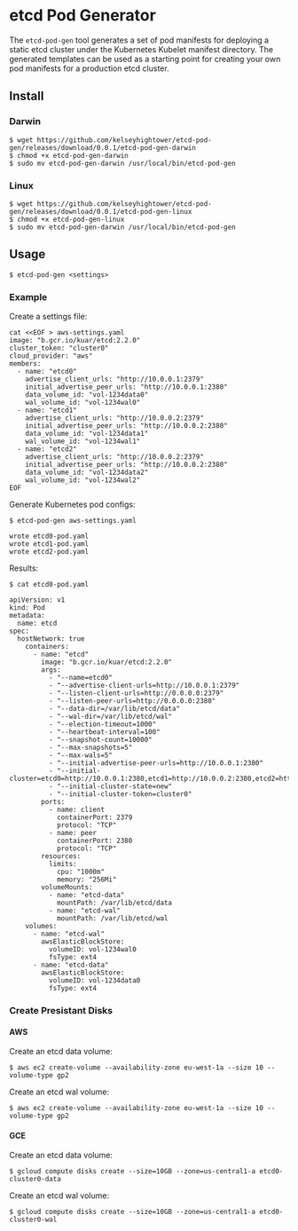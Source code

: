 # etcd Pod Generator

The `etcd-pod-gen` tool generates a set of pod manifests for deploying a static etcd cluster under the Kubernetes Kubelet manifest directory. The generated templates can be used as a starting point for creating your own pod manifests for a production etcd cluster.

## Install

### Darwin

```
$ wget https://github.com/kelseyhightower/etcd-pod-gen/releases/download/0.0.1/etcd-pod-gen-darwin
$ chmod +x etcd-pod-gen-darwin
$ sudo mv etcd-pod-gen-darwin /usr/local/bin/etcd-pod-gen
```

### Linux

```
$ wget https://github.com/kelseyhightower/etcd-pod-gen/releases/download/0.0.1/etcd-pod-gen-linux
$ chmod +x etcd-pod-gen-linux
$ sudo mv etcd-pod-gen-darwin /usr/local/bin/etcd-pod-gen
```

## Usage

```
$ etcd-pod-gen <settings>
```

### Example

Create a settings file:

```
cat <<EOF > aws-settings.yaml
image: "b.gcr.io/kuar/etcd:2.2.0"
cluster_token: "cluster0"
cloud_provider: "aws"
members:
  - name: "etcd0"
    advertise_client_urls: "http://10.0.0.1:2379"
    initial_advertise_peer_urls: "http://10.0.0.1:2380"
    data_volume_id: "vol-1234data0"
    wal_volume_id: "vol-1234wal0"
  - name: "etcd1"
    advertise_client_urls: "http://10.0.0.2:2379"
    initial_advertise_peer_urls: "http://10.0.0.2:2380"
    data_volume_id: "vol-1234data1"
    wal_volume_id: "vol-1234wal1"
  - name: "etcd2"
    advertise_client_urls: "http://10.0.0.2:2379"
    initial_advertise_peer_urls: "http://10.0.0.2:2380"
    data_volume_id: "vol-1234data2"
    wal_volume_id: "vol-1234wal2"
EOF
```

Generate Kubernetes pod configs:

```
$ etcd-pod-gen aws-settings.yaml
```
```
wrote etcd0-pod.yaml
wrote etcd1-pod.yaml
wrote etcd2-pod.yaml
```

Results:

```
$ cat etcd0-pod.yaml
```

```
apiVersion: v1
kind: Pod
metadata: 
  name: etcd
spec: 
  hostNetwork: true
    containers: 
      - name: "etcd"
        image: "b.gcr.io/kuar/etcd:2.2.0"
        args: 
          - "--name=etcd0"
          - "--advertise-client-urls=http://10.0.0.1:2379"
          - "--listen-client-urls=http://0.0.0.0:2379"
          - "--listen-peer-urls=http://0.0.0.0:2380"
          - "--data-dir=/var/lib/etcd/data"
          - "--wal-dir=/var/lib/etcd/wal"
          - "--election-timeout=1000"
          - "--heartbeat-interval=100"
          - "--snapshot-count=10000"
          - "--max-snapshots=5"
          - "--max-wals=5"
          - "--initial-advertise-peer-urls=http://10.0.0.1:2380"
          - "--initial-cluster=etcd0=http://10.0.0.1:2380,etcd1=http://10.0.0.2:2380,etcd2=http://10.0.0.2:2380"
          - "--initial-cluster-state=new"
          - "--initial-cluster-token=cluster0"
        ports:
          - name: client
            containerPort: 2379
            protocol: "TCP"
          - name: peer
            containerPort: 2380
            protocol: "TCP"
        resources:
          limits:
            cpu: "1000m"
            memory: "256Mi"
        volumeMounts:
          - name: "etcd-data"
            mountPath: /var/lib/etcd/data
          - name: "etcd-wal"
            mountPath: /var/lib/etcd/wal
    volumes:
      - name: "etcd-wal"
        awsElasticBlockStore:
          volumeID: vol-1234wal0
          fsType: ext4
      - name: "etcd-data"
        awsElasticBlockStore:
          volumeID: vol-1234data0
          fsType: ext4
```

### Create Presistant Disks

#### AWS

Create an etcd data volume:

```
$ aws ec2 create-volume --availability-zone eu-west-1a --size 10 --volume-type gp2 
```

Create an etcd wal volume:

```
$ aws ec2 create-volume --availability-zone eu-west-1a --size 10 --volume-type gp2
```

#### GCE

Create an etcd data volume:

```
$ gcloud compute disks create --size=10GB --zone=us-central1-a etcd0-cluster0-data
```

Create an etcd wal volume:

```
$ gcloud compute disks create --size=10GB --zone=us-central1-a etcd0-cluster0-wal
```
